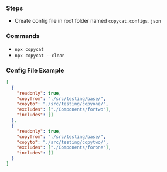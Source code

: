 ### Steps

- Create config file in root folder named `copycat.configs.json`

### Commands

- `npx copycat`
- `npx copycat --clean`

### Config File Example

```json
[
  {
    "readonly": true,
    "copyfrom": "./src/testing/base/",
    "copyto": "./src/testing/copyone/",
    "excludes": ["./Components/fortwo"],
    "includes": []
  },
  {
    "readonly": true,
    "copyfrom": "./src/testing/base/",
    "copyto": "./src/testing/copytwo/",
    "excludes": ["./Components/forone"],
    "includes": []
  }
]
```
